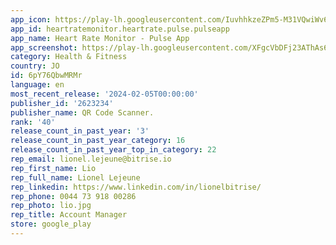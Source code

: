```yaml
---
app_icon: https://play-lh.googleusercontent.com/IuvhhkzeZPm5-M31VQwiWv62vv2nZ_-dr35MMsj-F3qNj9RXvkwQIE56VlHq9aG7R-7K
app_id: heartratemonitor.heartrate.pulse.pulseapp
app_name: Heart Rate Monitor - Pulse App
app_screenshot: https://play-lh.googleusercontent.com/XFgcVbDFj23AThAs6nuvjuerd253rGEKgjsJR1XYLo3P2GYUctLnTawo23mWXXxUQ-Xd
category: Health & Fitness
country: JO
id: 6pY76QbwMRMr
language: en
most_recent_release: '2024-02-05T00:00:00'
publisher_id: '2623234'
publisher_name: QR Code Scanner.
rank: '40'
release_count_in_past_year: '3'
release_count_in_past_year_category: 16
release_count_in_past_year_top_in_category: 22
rep_email: lionel.lejeune@bitrise.io
rep_first_name: Lio
rep_full_name: Lionel Lejeune
rep_linkedin: https://www.linkedin.com/in/lionelbitrise/
rep_phone: 0044 73 918 00286
rep_photo: lio.jpg
rep_title: Account Manager
store: google_play
---
```

